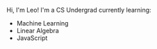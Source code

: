 Hi, I'm Leo!
I'm a CS Undergrad currently learning:
- Machine Learning
- Linear Algebra
- JavaScript
